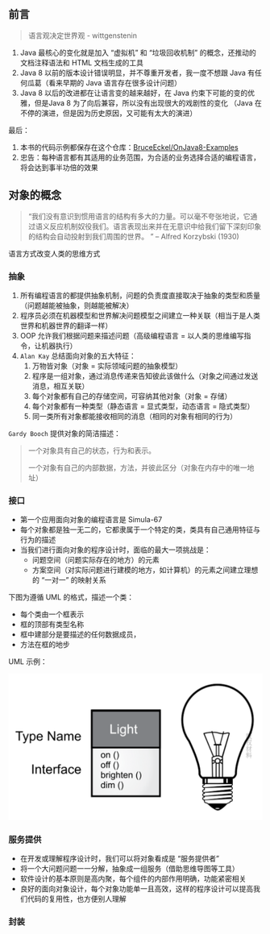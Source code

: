 ## 前言

> 语言观决定世界观 - wittgenstenin

1. Java 最核心的变化就是加入 “虚拟机” 和 “垃圾回收机制” 的概念，还推动的文档注释语法和 HTML 文档生成的工具
2. Java 8 以前的版本设计错误明显，并不尊重开发者，我一度不想跟 Java 有任何瓜葛（看来早期的 Java 语言存在很多设计问题）
3. Java 8 以后的改进都在让语言变的越来越好，在 Java 约束下可能的变的优雅，但是Java 8 为了向后兼容，所以没有出现很大的戏剧性的变化 （Java 在不停的演进，但是因为历史原因，又可能有太大的演进）



最后：

1. 本书的代码示例都保存在这个仓库：[BruceEckel/OnJava8-Examples](https://github.com/BruceEckel/OnJava8-Examples)
2. 忠告：每种语言都有其适用的业务范围，为合适的业务选择合适的编程语言，将会达到事半功倍的效果



## 对象的概念

> “我们没有意识到惯用语言的结构有多大的力量。可以毫不夸张地说，它通过语义反应机制奴役我们。语言表现出来并在无意识中给我们留下深刻印象的结构会自动投射到我们周围的世界。 ” – Alfred Korzybski (1930)  

语言方式改变人类的思维方式



### 抽象

1. 所有编程语言的都提供抽象机制，问题的负责度直接取决于抽象的类型和质量（问题越能被抽象，则越能被解决）
2. 程序员必须在机器模型和世界解决问题模型之间建立一种关联（相当于是人类世界和机器世界的翻译一样）
3. OOP 允许我们根据问题来描述问题（高级编程语言 = 以人类的思维编写指令，让机器执行）
4. `Alan Kay` 总结面向对象的五大特征：
   1. 万物皆对象（对象 = 实际领域问题的抽象模型）
   2. 程序是一组对象，通过消息传递来告知彼此该做什么（对象之间通过发送消息，相互关联）
   3. 每个对象都有自己的存储空间，可容纳其他对象（对象 = 存储）
   4. 每个对象都有一种类型（静态语言 = 显式类型，动态语言 = 隐式类型）
   5. 同一类所有对象都能接收相同的消息（相同的对象有相同的行为）



`Gardy Booch` 提供对象的简洁描述：

> 一个对象具有自己的状态，行为和表示。
>
> 一个对象有自己的内部数据，方法，并彼此区分（对象在内存中的唯一地址）



### 接口

* 第一个应用面向对象的编程语言是 Simula-67
* 每个对象都是独一无二的，它都隶属于一个特定的类，类具有自己通用特征与行为的描述
* 当我们进行面向对象的程序设计时，面临的最大一项挑战是：
  * 问题空间（问题实际存在的地方）的元素
  * 方案空间（对实际问题进行建模的地方，如计算机）的元素之间建立理想的 “一对一” 的映射关系



下图为遵循 UML 的格式，描述一个类：

* 每个类由一个框表示
* 框的顶部有类型名称
* 框中建部分是要描述的任何数据成员，
* 方法在框的地步



UML 示例：

<img src="./assets/image-20230105071158937.png" alt="image-20230105071158937" style="zoom:50%;" />

### 服务提供

* 在开发或理解程序设计时，我们可以将对象看成是 “服务提供者”
* 将一个大问题问题一一分解，抽象成一组服务（借助思维导图等工具）
* 软件设计的基本原则是高内聚，每个组件的内部作用明确，功能紧密相关
* 良好的面向对象设计，每个对象功能单一且高效，这样的程序设计可以提高我们代码的复用性，也方便别人理解



### 封装

